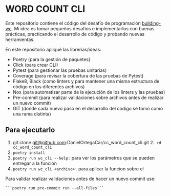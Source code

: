 # WORD COUNT CLI

Este repositorio contiene el código del desafío de programación [building-wc](https://codingchallenges.fyi/challenges/challenge-wc/#the-challenge---building-wc).
 Mi idea es tomar pequeños desafíos e implementarlos con buenas prácticas, practicando el desarrollo de código y probando nuevas herramientas.

En este repositorio apliqué las librerías/ideas:
* Poetry (para la gestión de paquetes)
* Click (para crear CLI)
* Pytest (para gestionar las pruebas unitarias)
* Coverage (para revisar la cobertura de las pruebas de Pytest)
* Flake8, Black (como linters y para mantener una misma estructura de código en los diferentes archivos)
* Nox (para automatizar parte de la ejecución de los linters y las pruebas)
* Pre-commit (para realizar validaciones sobre archivos antes de realizar un nuevo commit)
* GIT (donde cada nuevo paso en el desarrollo del código se tomó como una rama distinta)


## Para ejecutarlo
1. git clone git@github.com:DanielOrtegaCar/cc_word_count_cli.git
2.``` cd cc_word_count_cli```
3. ```poetry install```
4. ```poetry run wc_cli --help:``` para ver los parámetros que se pueden entregar a la función
5. ```poetry run wc_cli <archivo>:``` para aplicar la funcion sobre el <archivo>


Para validar realizar validaciones antes de hacer un nuevo commit use:


    ```poetry run pre-commit run --all-files```
